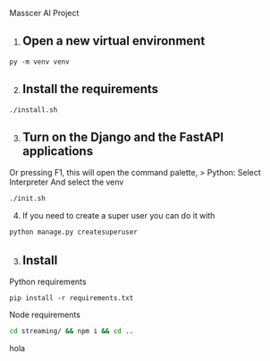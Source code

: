 Masscer AI Project

1. ## Open a new virtual environment
```
py -m venv venv
```
2. ## Install the requirements
```
./install.sh
```
3. ## Turn on the Django and the FastAPI applications
Or pressing F1, this will open the command palette, > Python: Select Interpreter
And select the venv
```bash
./init.sh
```

4. If you need to create a super user you can do it with
```bash
python manage.py createsuperuser
```

3. ## Install
Python requirements
```
pip install -r requirements.txt
```
Node requirements
```bash
cd streaming/ && npm i && cd .. 
```

hola
<!-- 
4. ## Init
This will install the dependencies, run the migrations and start the project at port 8000


Initialize the Django server
```bash
python manage.py runserver
```

Initialize the Celery Worker for background tasks
```bash
# LINUX
celery -A api worker --loglevel=info -E
# windows
celery -A api.celery worker --pool=gevent --loglevel=INFO
```

Initialize the FastAPI server
```bash
python streaming/main.py
```


OPTIONAL
Initialize flower to inspect background tasks
```
celery -A api.celery flower --port=5555
```


5. Visit URLs:
Django server will live at: [http://127.0.0.1:8000/](http://127.0.0.1:8000/)

FastAPI server will live at: [http://127.0.0.1:8001/](http://127.0.0.1:8001/)


Flower if you are using flower:

Inspect tasks at: [http://127.0.0.1:5555/](http://127.0.0.1:5555/) -->
